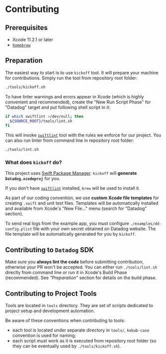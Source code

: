 # Contributing

## Prerequisites

* Xcode 11.2.1 or later
* [`homebrew`](https://brew.sh)

## Preparation

The easiest way to start is to use `kickoff` tool. It will prepare your machine for contributions. Simply run the tool from repository root folder:
```bash
./tools/kickoff.sh
```

To have linter warnings and errors appear in Xcode (which is highly convenient and recommended), create the "New Run Script Phase" for "Datadog" target and put following shell script in it:
```bash
if which swiftlint >/dev/null; then
  ${SOURCE_ROOT}/tools/lint.sh
fi
```
This will invoke [`swiftlint`](https://github.com/realm/SwiftLint) tool with the rules we enforce for our project. You can also run linter from command line in repository root folder:
```bash
./tools/lint.sh
```

### What does `kickoff` do?

This project uses [Swift Package Manager](https://swift.org/package-manager/). `kickoff` will **generate `Datadog.xcodeproj`** for you.

If you don't have [`swiftlint`](https://github.com/realm/SwiftLint) installed, `brew` will be used to install it. 

As part of our coding convention, we use **custom Xcode file templates** for creating `.swift` and unit test files. Templates will be automatically installed and available from Xcode's "New File..." menu (search for "Datadog" section).

To send real logs from the example app, you must configure `./examples/dd-config.plist` file with your own secret obtained on Datadog website. The file template will be automatically generated for you by `kickoff`.

## Contributing to `Datadog` SDK

Make sure  you **always lint the code** before submitting contribution, otherwise your PR won't be accepted. You can either run `./tools/lint.sh` directly from command line or run it in Xcode's Build Phase (recommended). See _"Preparation"_ section for details on the build phase. 

## Contributing to Project Tools

Tools are located in `tools` directory. They are set of scripts dedicated to project setup and development automation. 

Be aware of these conventions when contributing to tools:
* each tool is located under separate directory in `tools/`, `kebab-case` convention is used for naming;
* each script must work as it is executed from repository root folder (so they can be eventually used by `./tools/kickoff.sh`).
